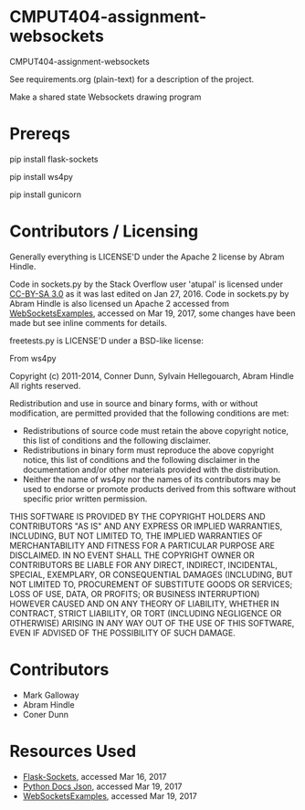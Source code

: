 CMPUT404-assignment-websockets
==============================

CMPUT404-assignment-websockets

See requirements.org (plain-text) for a description of the project.

Make a shared state Websockets drawing program

Prereqs
=======

pip install flask-sockets

pip install ws4py

pip install gunicorn

Contributors / Licensing
========================

Generally everything is LICENSE'D under the Apache 2 license by Abram Hindle.

Code in sockets.py by the Stack Overflow user 'atupal' is licensed under [CC-BY-SA 3.0](https://creativecommons.org/licenses/by-sa/3.0/) as it was last edited on Jan 27, 2016.
Code in sockets.py by Abram Hindle is also licensed un Apache 2 accessed from [WebSocketsExamples](https://github.com/abramhindle/WebSocketsExamples), accessed on Mar 19, 2017, some changes have been made but see inline comments for details.

freetests.py is LICENSE'D under a BSD-like license:

From ws4py

Copyright (c) 2011-2014, Conner Dunn, Sylvain Hellegouarch, Abram Hindle
All rights reserved.

Redistribution and use in source and binary forms, with or without
modification, are permitted provided that the following conditions are met:

 * Redistributions of source code must retain the above copyright notice,
   this list of conditions and the following disclaimer.
 * Redistributions in binary form must reproduce the above copyright
   notice, this list of conditions and the following disclaimer in the
   documentation and/or other materials provided with the distribution.
 * Neither the name of ws4py nor the names of its contributors may be used
   to endorse or promote products derived from this software without
   specific prior written permission.

THIS SOFTWARE IS PROVIDED BY THE COPYRIGHT HOLDERS AND CONTRIBUTORS "AS IS"
AND ANY EXPRESS OR IMPLIED WARRANTIES, INCLUDING, BUT NOT LIMITED TO, THE
IMPLIED WARRANTIES OF MERCHANTABILITY AND FITNESS FOR A PARTICULAR PURPOSE
ARE DISCLAIMED. IN NO EVENT SHALL THE COPYRIGHT OWNER OR CONTRIBUTORS BE
LIABLE FOR ANY DIRECT, INDIRECT, INCIDENTAL, SPECIAL, EXEMPLARY, OR
CONSEQUENTIAL DAMAGES (INCLUDING, BUT NOT LIMITED TO, PROCUREMENT OF
SUBSTITUTE GOODS OR SERVICES; LOSS OF USE, DATA, OR PROFITS; OR BUSINESS
INTERRUPTION) HOWEVER CAUSED AND ON ANY THEORY OF LIABILITY, WHETHER IN
CONTRACT, STRICT LIABILITY, OR TORT (INCLUDING NEGLIGENCE OR OTHERWISE)
ARISING IN ANY WAY OUT OF THE USE OF THIS SOFTWARE, EVEN IF ADVISED OF THE
POSSIBILITY OF SUCH DAMAGE.

Contributors
============

* Mark Galloway
* Abram Hindle
* Coner Dunn

Resources Used
==============
- [Flask-Sockets](https://github.com/kennethreitz/flask-sockets), accessed Mar 16, 2017
- [Python Docs Json](https://docs.python.org/2/library/json.html), accessed Mar 19, 2017
- [WebSocketsExamples](https://github.com/abramhindle/WebSocketsExamples), accessed Mar 19, 2017
